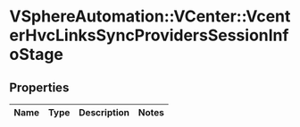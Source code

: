 # VSphereAutomation::VCenter::VcenterHvcLinksSyncProvidersSessionInfoStage

## Properties
Name | Type | Description | Notes
------------ | ------------- | ------------- | -------------



